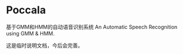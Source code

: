 # Poccala
基于GMM和HMM的自动语音识别系统
An Automatic Speech Recognition using GMM &amp; HMM.

这是临时说明文档，今后会完善。

